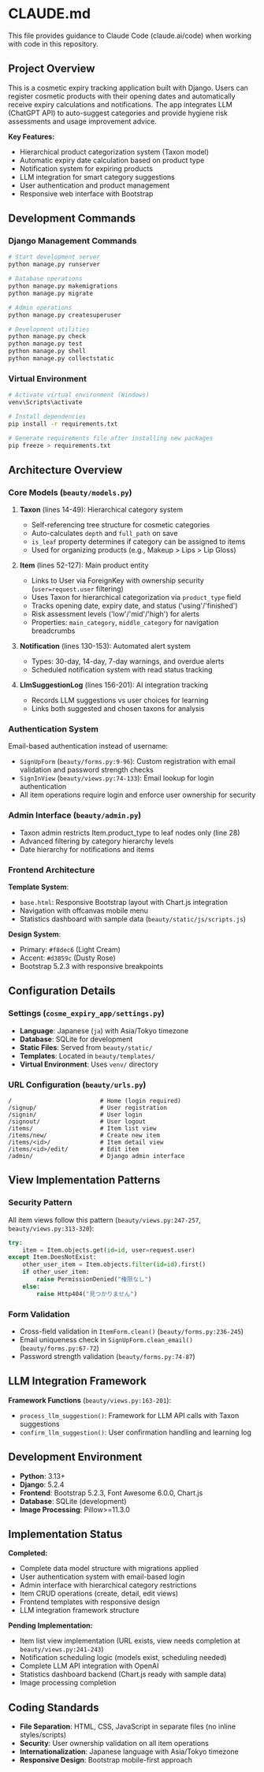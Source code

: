 # CLAUDE.md

This file provides guidance to Claude Code (claude.ai/code) when working with code in this repository.

## Project Overview

This is a cosmetic expiry tracking application built with Django. Users can register cosmetic products with their opening dates and automatically receive expiry calculations and notifications. The app integrates LLM (ChatGPT API) to auto-suggest categories and provide hygiene risk assessments and usage improvement advice.

**Key Features:**
- Hierarchical product categorization system (Taxon model)
- Automatic expiry date calculation based on product type
- Notification system for expiring products
- LLM integration for smart category suggestions
- User authentication and product management
- Responsive web interface with Bootstrap

## Development Commands

### Django Management Commands

```bash
# Start development server
python manage.py runserver

# Database operations
python manage.py makemigrations
python manage.py migrate

# Admin operations
python manage.py createsuperuser

# Development utilities
python manage.py check
python manage.py test
python manage.py shell
python manage.py collectstatic
```

### Virtual Environment

```bash
# Activate virtual environment (Windows)
venv\Scripts\activate

# Install dependencies
pip install -r requirements.txt

# Generate requirements file after installing new packages
pip freeze > requirements.txt
```

## Architecture Overview

### Core Models (`beauty/models.py`)

1. **Taxon** (lines 14-49): Hierarchical category system
   - Self-referencing tree structure for cosmetic categories
   - Auto-calculates `depth` and `full_path` on save
   - `is_leaf` property determines if category can be assigned to items
   - Used for organizing products (e.g., Makeup > Lips > Lip Gloss)

2. **Item** (lines 52-127): Main product entity
   - Links to User via ForeignKey with ownership security (`user=request.user` filtering)
   - Uses Taxon for hierarchical categorization via `product_type` field
   - Tracks opening date, expiry date, and status ('using'/'finished')
   - Risk assessment levels ('low'/'mid'/'high') for alerts
   - Properties: `main_category`, `middle_category` for navigation breadcrumbs

3. **Notification** (lines 130-153): Automated alert system
   - Types: 30-day, 14-day, 7-day warnings, and overdue alerts
   - Scheduled notification system with read status tracking

4. **LlmSuggestionLog** (lines 156-201): AI integration tracking
   - Records LLM suggestions vs user choices for learning
   - Links both suggested and chosen taxons for analysis

### Authentication System

Email-based authentication instead of username:
- `SignUpForm` (`beauty/forms.py:9-96`): Custom registration with email validation and password strength checks
- `SignInView` (`beauty/views.py:74-133`): Email lookup for login authentication
- All item operations require login and enforce user ownership for security

### Admin Interface (`beauty/admin.py`)

- Taxon admin restricts Item.product_type to leaf nodes only (line 28)
- Advanced filtering by category hierarchy levels
- Date hierarchy for notifications and items

### Frontend Architecture

**Template System**:
- `base.html`: Responsive Bootstrap layout with Chart.js integration
- Navigation with offcanvas mobile menu
- Statistics dashboard with sample data (`beauty/static/js/scripts.js`)

**Design System**:
- Primary: `#f8dec6` (Light Cream)
- Accent: `#d3859c` (Dusty Rose)
- Bootstrap 5.2.3 with responsive breakpoints

## Configuration Details

### Settings (`cosme_expiry_app/settings.py`)

- **Language**: Japanese (`ja`) with Asia/Tokyo timezone
- **Database**: SQLite for development
- **Static Files**: Served from `beauty/static/`
- **Templates**: Located in `beauty/templates/`
- **Virtual Environment**: Uses `venv/` directory

### URL Configuration (`beauty/urls.py`)

```
/                         # Home (login required)
/signup/                  # User registration  
/signin/                  # User login
/signout/                 # User logout
/items/                   # Item list view
/items/new/               # Create new item
/items/<id>/              # Item detail view
/items/<id>/edit/         # Edit item
/admin/                   # Django admin interface
```

## View Implementation Patterns

### Security Pattern
All item views follow this pattern (`beauty/views.py:247-257`, `beauty/views.py:313-320`):
```python
try:
    item = Item.objects.get(id=id, user=request.user)
except Item.DoesNotExist:
    other_user_item = Item.objects.filter(id=id).first()
    if other_user_item:
        raise PermissionDenied("権限なし")
    else:
        raise Http404("見つかりません")
```

### Form Validation
- Cross-field validation in `ItemForm.clean()` (`beauty/forms.py:236-245`)
- Email uniqueness check in `SignUpForm.clean_email()` (`beauty/forms.py:67-72`)
- Password strength validation (`beauty/forms.py:74-87`)

## LLM Integration Framework

**Framework Functions** (`beauty/views.py:163-201`):
- `process_llm_suggestion()`: Framework for LLM API calls with Taxon suggestions
- `confirm_llm_suggestion()`: User confirmation handling and learning log

## Development Environment

- **Python**: 3.13+
- **Django**: 5.2.4
- **Frontend**: Bootstrap 5.2.3, Font Awesome 6.0.0, Chart.js
- **Database**: SQLite (development)
- **Image Processing**: Pillow>=11.3.0

## Implementation Status

**Completed:**
- Complete data model structure with migrations applied
- User authentication system with email-based login
- Admin interface with hierarchical category restrictions
- Item CRUD operations (create, detail, edit views)
- Frontend templates with responsive design
- LLM integration framework structure

**Pending Implementation:**
- Item list view implementation (URL exists, view needs completion at `beauty/views.py:241-243`)
- Notification scheduling logic (models exist, scheduling needed)
- Complete LLM API integration with OpenAI
- Statistics dashboard backend (Chart.js ready with sample data)
- Image processing completion

## Coding Standards

- **File Separation**: HTML, CSS, JavaScript in separate files (no inline styles/scripts)
- **Security**: User ownership validation on all item operations
- **Internationalization**: Japanese language with Asia/Tokyo timezone
- **Responsive Design**: Bootstrap mobile-first approach